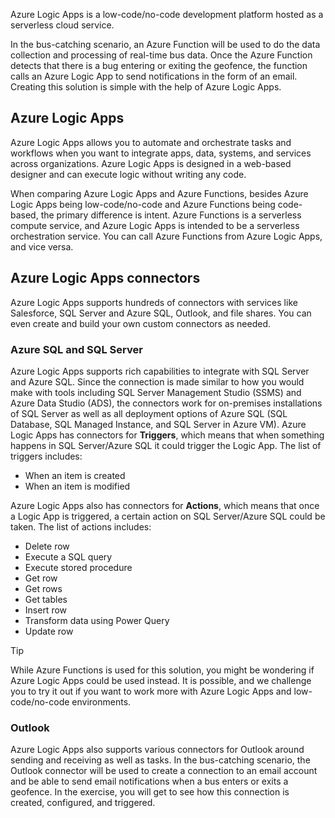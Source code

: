 Azure Logic Apps is a low-code/no-code development platform hosted as a serverless cloud service. 

In the bus-catching scenario, an Azure Function will be used to do the data collection and processing of real-time bus data. Once the Azure Function detects that there is a bug entering or exiting the geofence, the function calls an Azure Logic App to send notifications in the form of an email. Creating this solution is simple with the help of Azure Logic Apps.

## Azure Logic Apps

Azure Logic Apps allows you to automate and orchestrate tasks and workflows when you want to integrate apps, data, systems, and services across organizations. Azure Logic Apps is designed in a web-based designer and can execute logic without writing any code.

When comparing Azure Logic Apps and Azure Functions, besides Azure Logic Apps being low-code/no-code and Azure Functions being code-based, the primary difference is intent. Azure Functions is a serverless compute service, and Azure Logic Apps is intended to be a serverless orchestration service. You can call Azure Functions from Azure Logic Apps, and vice versa.

## Azure Logic Apps connectors

Azure Logic Apps supports hundreds of connectors with services like Salesforce, SQL Server and Azure SQL, Outlook, and file shares. You can even create and build your own custom connectors as needed.

### Azure SQL and SQL Server

Azure Logic Apps supports rich capabilities to integrate with SQL Server and Azure SQL. Since the connection is made similar to how you would make with tools including SQL Server Management Studio (SSMS) and Azure Data Studio (ADS), the connectors work for on-premises installations of SQL Server as well as all deployment options of Azure SQL (SQL Database, SQL Managed Instance, and SQL Server in Azure VM). Azure Logic Apps has connectors for **Triggers**, which means that when something happens in SQL Server/Azure SQL it could trigger the Logic App. The list of triggers includes:

* When an item is created
* When an item is modified

Azure Logic Apps also has connectors for **Actions**, which means that once a Logic App is triggered, a certain action on SQL Server/Azure SQL could be taken. The list of actions includes:

* Delete row
* Execute a SQL query
* Execute stored procedure
* Get row
* Get rows
* Get tables
* Insert row
* Transform data using Power Query
* Update row

> [!TIP]
> While Azure Functions is used for this solution, you might be wondering if Azure Logic Apps could be used instead. It is possible, and we challenge you to try it out if you want to work more with Azure Logic Apps and low-code/no-code environments.

### Outlook

Azure Logic Apps also supports various connectors for Outlook around sending and receiving as well as tasks. In the bus-catching scenario, the Outlook connector will be used to create a connection to an email account and be able to send email notifications when a bus enters or exits a geofence. In the exercise, you will get to see how this connection is created, configured, and triggered.
